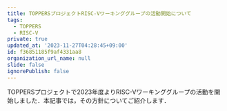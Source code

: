 ```yaml
---
title: TOPPERSプロジェクトRISC-Vワーキンググループの活動開始について
tags:
  - TOPPERS
  - RISC-V
private: true
updated_at: '2023-11-27T04:28:45+09:00'
id: f36851185f9af4331aa8
organization_url_name: null
slide: false
ignorePublish: false
---
```

TOPPERSプロジェクトで2023年度よりRISC-Vワーキンググループの活動を開始しました．本記事では，その方針についてご紹介します．
